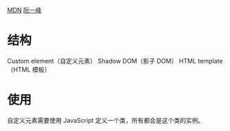 [MDN](https://developer.mozilla.org/zh-CN/docs/Web/API/Web_Components)
[阮一峰](https://www.ruanyifeng.com/blog/2019/08/web_components.html)

# 结构
Custom element（自定义元素）
Shadow DOM（影子 DOM）
HTML template（HTML 模板）

# 使用
自定义元素需要使用 JavaScript 定义一个类，所有<user-card>都会是这个类的实例。